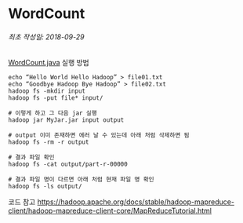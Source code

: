 
WordCount
======================

###### 최초 작성일: 2018-09-29

[WordCount.java](https://github.com/iamminji/TIL/blob/master/hadoop/code/WordCount.java) 실행 방법

<pre><code>echo “Hello World Hello Hadoop” > file01.txt
echo “Goodbye Hadoop Bye Hadoop” > file02.txt
hadoop fs -mkdir input
hadoop fs -put file* input/

# 이렇게 하고 그 다음 jar 실행
hadoop jar MyJar.jar input output

# output 이미 존재하면 에러 날 수 있는데 아래 처럼 삭제하면 됨
hadoop fs -rm -r output

# 결과 파일 확인
hadoop fs -cat output/part-r-00000

# 결과 파일 명이 다르면 아래 처럼 현재 파일 명 확인
hadoop fs -ls output/
</code></pre>

코드 참고
https://hadoop.apache.org/docs/stable/hadoop-mapreduce-client/hadoop-mapreduce-client-core/MapReduceTutorial.html

